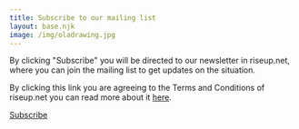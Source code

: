 ```yaml
---
title: Subscribe to our mailing list
layout: base.njk
image: /img/oladrawing.jpg
---
```

By clicking "Subscribe" you will be directed to our newsletter in riseup.net, where you can join the mailing list to get updates on the situation.

By clicking this link you are agreeing to the Terms and Conditions of riseup.net you can read more about it <a href="https://riseup.net/tos" target="_blank" rel="noopener noreferrer" id="text-links">here</a>.

<a class="f6 link dim ba bw1 ph3 pv2 mb2 dib black" href="https://lists.riseup.net/www/subscribe/freeolabini" target="_blank" rel="noopener noreferrer" id="subscribe-button">
  Subscribe
</a>
